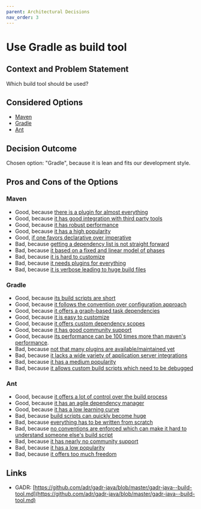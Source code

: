 ```yaml
---
parent: Architectural Decisions
nav_order: 3
---
```

# Use Gradle as build tool

## Context and Problem Statement

Which build tool should be used?

## Considered Options

* [Maven](https://maven.apache.org/)
* [Gradle](https://gradle.org/)
* [Ant](https://ant.apache.org/)

## Decision Outcome

Chosen option: "Gradle", because it is lean and fits our development style.

## Pros and Cons of the Options

### Maven

* Good, because [there is a plugin for almost everything](https://www.slant.co/versus/2107/11592/~apache-maven_vs_gradle)
* Good, because [it has good integration with third party tools](https://fdocuments.us/reader/full/java-build-tools-part-2)
* Good, because [it has robust performance](https://fdocuments.us/reader/full/java-build-tools-part-2)
* Good, because [it has a high popularity](https://fdocuments.us/reader/full/java-build-tools-part-2)
* Good, [if one favors declarative over imperative](https://www.slant.co/versus/2107/11592/~apache-maven_vs_gradle)
* Bad, because [getting a dependency list is not straight forward](https://stackoverflow.com/q/1677473/873282)
* Bad, because [it based on a fixed and linear model of phases](https://dzone.com/articles/gradle-vs-maven)
* Bad, because [it is hard to customize](https://www.slant.co/versus/2107/11592/~apache-maven_vs_gradle)
* Bad, because [it needs plugins for everything](https://www.slant.co/versus/2107/11592/~apache-maven_vs_gradle)
* Bad, because [it is verbose leading to huge build files](https://technologyconversations.com/2014/06/18/build-tools/)

### Gradle

* Good, because [its build scripts are short](https://technologyconversations.com/2014/06/18/build-tools/)
* Good, because [it follows the convention over configuration approach](https://www.safaribooksonline.com/library/view/building-and-testing/9781449306816/ch04.html)
* Good, because [it offers a graph-based task dependencies](https://dzone.com/articles/gradle-vs-maven)
* Good, because [it is easy to customize](https://fdocuments.us/reader/full/java-build-tools-part-2)
* Good, because [it offers custom dependency scopes](https://gradle.org/maven-vs-gradle/)
* Good, because [it has good community support](https://linuxhint.com/ant-vs-maven-vs-gradle/)
* Good, because [its performance can be 100 times more than maven's performance](https://gradle.org/gradle-vs-maven-performance/).
* Bad, because [not that many plugins are available/maintained yet](https://phauer.com/2018/moving-back-from-gradle-to-maven/)
* Bad, because [it lacks a wide variety of application server integrations](https://fdocuments.us/reader/full/java-build-tools-part-2)
* Bad, because [it has a medium popularity](https://fdocuments.us/reader/full/java-build-tools-part-2)
* Bad, because [it allows custom build scripts which need to be debugged](https://www.softwareyoga.com/10-reasons-why-we-chose-maven-over-gradle/)

### Ant

* Good, because [it offers a lot of control over the build process](https://technologyconversations.com/2014/06/18/build-tools/)
* Good, because [it has an agile dependency manager](https://blog.alejandrocelaya.com/2014/02/22/dependency-management-in-java-projects-with-ant-and-ivy/)
* Good, because [it has a low learning curve](https://technologyconversations.com/2014/06/18/build-tools/)
* Bad, because [build scripts can quickly become huge](https://technologyconversations.com/2014/06/18/build-tools/)
* Bad, because [everything has to be written from scratch](http://www.baeldung.com/ant-maven-gradle)
* Bad, because [no conventions are enforced which can make it hard to understand someone else's build script](http://www.baeldung.com/ant-maven-gradle)
* Bad, because [it has nearly no community support](https://fdocuments.us/reader/full/java-build-tools-part-2)
* Bad, because [it has a low popularity](https://fdocuments.us/reader/full/java-build-tools-part-2)
* Bad, because [it offers too much freedom](https://www.slant.co/versus/2106/2107/~apache-ant_vs_apache-maven)

## Links

* GADR: [https://github.com/adr/gadr-java/blob/master/gadr-java--build-tool.md](https://github.com/adr/gadr-java/blob/master/gadr-java--build-tool.md)

